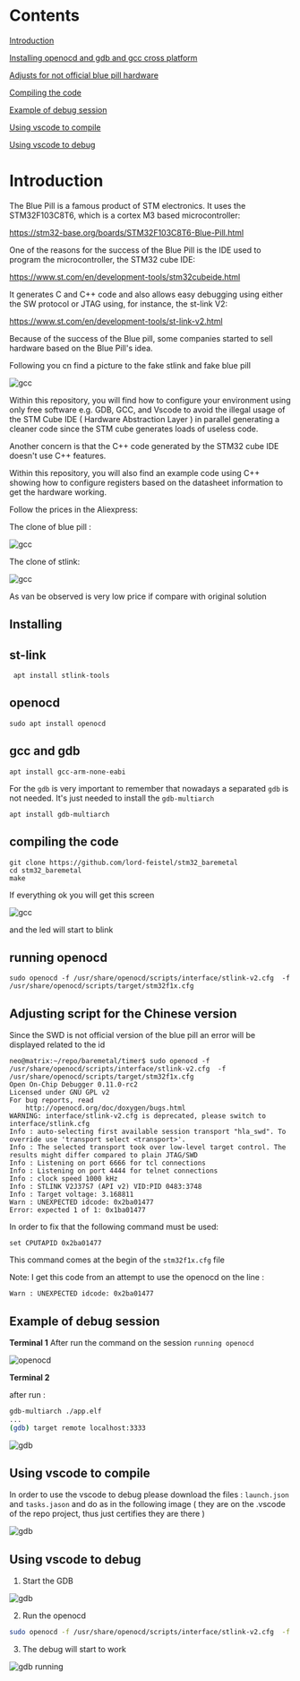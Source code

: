 # Contents



[Introduction](#Introduction)

[Installing openocd and gdb and gcc cross platform](#Installing)

[Adjusts for not official blue pill hardware](#Adjusting-script-for-the-Chinese-version)

[Compiling the code](#compiling-the-code) 

[Example of debug session](#Example-of-debug-session)

[Using vscode to compile](#Using-vscode-to-compile)

[Using vscode to debug](#Using-vscode-to-debug)





# Introduction

The Blue Pill is a famous product of STM electronics. It  uses the  STM32F103C8T6, which is a cortex M3  based microcontroller:

https://stm32-base.org/boards/STM32F103C8T6-Blue-Pill.html
 

One of the reasons for the success of the Blue Pill is the IDE used to program the microcontroller, the STM32 cube IDE:

https://www.st.com/en/development-tools/stm32cubeide.html

It generates C and C++ code and also allows easy debugging using either the SW protocol or JTAG using, for instance, the st-link V2:

https://www.st.com/en/development-tools/st-link-v2.html

Because of the success of the Blue pill, some companies started to sell hardware based on the  Blue Pill's idea.

Following you cn find a picture to the fake stlink and fake  blue pill

![gcc](https://github.com/lord-feistel/bluepill_pirate/blob/main/images/fake_blue_pill.jpeg)

Within this repository, you will find how to configure your environment using only free software e.g. GDB, GCC, and Vscode to avoid the illegal usage of the  STM Cube IDE ( Hardware Abstraction Layer ) in parallel generating a cleaner code since the STM cube generates loads of useless code.

Another concern is that the C++ code generated by the STM32 cube IDE  doesn't use C++ features.

Within this repository, you will also find an example code using C++ showing how to configure registers based on the datasheet information to get the hardware working.


Follow the prices in the Aliexpress:

The clone of blue pill :

![gcc](https://github.com/lord-feistel/bluepill_pirate/blob/main/images/aliexpress_bluepill.png)

The clone of stlink:


![gcc](https://github.com/lord-feistel/bluepill_pirate/blob/main/images/stlink_ali.png)

As van be observed is very low price if compare with original solution


## Installing

## st-link

```
 apt install stlink-tools
 ```

## openocd

```
sudo apt install openocd
```

## gcc and gdb

```
apt install gcc-arm-none-eabi
```

For the `gdb` is very important to remember that nowadays a separated `gdb` is not needed. It's just needed to install the `gdb-multiarch`

```
apt install gdb-multiarch
```

## compiling the code

    git clone https://github.com/lord-feistel/stm32_baremetal
    cd stm32_baremetal
    make

If everything ok you will get this screen

![gcc](https://github.com/lord-feistel/bluepill_pirate/blob/main/images/output_make.png)

and the led will start to blink

## running openocd

```
sudo openocd -f /usr/share/openocd/scripts/interface/stlink-v2.cfg  -f /usr/share/openocd/scripts/target/stm32f1x.cfg 
```

## Adjusting script for the Chinese version

Since the SWD is not official version of the blue pill an error will be displayed related to the id

```
neo@matrix:~/repo/baremetal/timer$ sudo openocd -f /usr/share/openocd/scripts/interface/stlink-v2.cfg  -f /usr/share/openocd/scripts/target/stm32f1x.cfg
Open On-Chip Debugger 0.11.0-rc2
Licensed under GNU GPL v2
For bug reports, read
	http://openocd.org/doc/doxygen/bugs.html
WARNING: interface/stlink-v2.cfg is deprecated, please switch to interface/stlink.cfg
Info : auto-selecting first available session transport "hla_swd". To override use 'transport select <transport>'.
Info : The selected transport took over low-level target control. The results might differ compared to plain JTAG/SWD
Info : Listening on port 6666 for tcl connections
Info : Listening on port 4444 for telnet connections
Info : clock speed 1000 kHz
Info : STLINK V2J37S7 (API v2) VID:PID 0483:3748
Info : Target voltage: 3.168811
Warn : UNEXPECTED idcode: 0x2ba01477
Error: expected 1 of 1: 0x1ba01477
```

In order to fix that the following command must be used:
```
set CPUTAPID 0x2ba01477
```

This command comes at the begin of the ```stm32f1x.cfg``` file

Note: I get this code from an attempt to use the openocd on  the line :

    Warn : UNEXPECTED idcode: 0x2ba01477

## Example of debug session

**Terminal 1**
After run the command on the session  `running openocd` 

![openocd](https://github.com/lord-feistel/bluepill_pirate/blob/main/images/terminal_01_debug.png)

**Terminal 2**

after run :
```bash
gdb-multiarch ./app.elf
...
(gdb) target remote localhost:3333
```
![gdb](https://github.com/lord-feistel/bluepill_pirate/blob/main/images/terminal_02_debug.png)

## Using vscode to compile

In order to use the vscode to debug please download the files : `launch.json` and `tasks.jason` and do as in the following image ( they are on the .vscode of the repo project, thus just certifies they are there )

![gdb](https://github.com/lord-feistel/bluepill_pirate/blob/main/images/vscode_output.png)


## Using vscode to debug

1. Start the GDB

![gdb](https://github.com/lord-feistel/bluepill_pirate/blob/main/images/start_gdb.png)


2. Run the openocd 
```bash
sudo openocd -f /usr/share/openocd/scripts/interface/stlink-v2.cfg  -f /usr/share/openocd/scripts/target/stm32f1x.cfg 
```
3. The debug will start to work

![gdb running](https://github.com/lord-feistel/bluepill_pirate/blob/main/images/debug_running.png)

